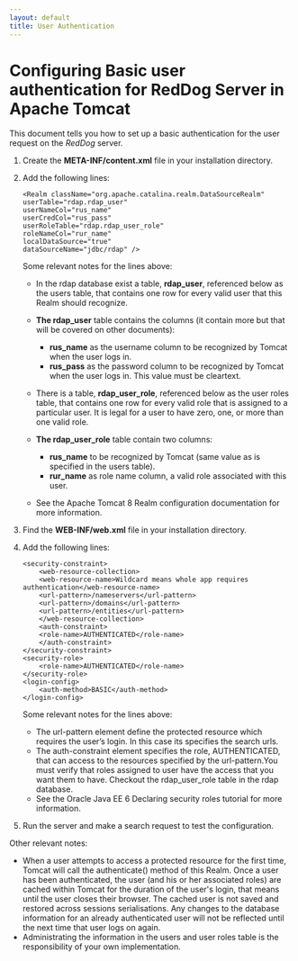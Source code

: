 ```yaml
---
layout: default
title: User Authentication
---
```


# Configuring Basic user authentication for RedDog Server in Apache Tomcat

This document tells you how to set up a basic authentication for the user request on the _RedDog_ server.
1.	Create the **META-INF/content.xml** file in your installation directory.
2.	Add the following lines:
 
	```
	<Realm className="org.apache.catalina.realm.DataSourceRealm"
	userTable="rdap.rdap_user" 
	userNameCol="rus_name" 
	userCredCol="rus_pass"
	userRoleTable="rdap.rdap_user_role" 
	roleNameCol="rur_name" 
	localDataSource="true"
	dataSourceName="jdbc/rdap" />
	```

	Some relevant notes for the lines above:

	* In the rdap database exist a table, **rdap_user**, referenced below as the users table, that contains one row for every valid user that this Realm should recognize.

	* **The rdap_user** table contains the columns (it contain more but that will be covered on other documents):

		+  **rus_name** as the username column to be recognized by Tomcat when the user logs in.
		+  **rus_pass** as the password column to be recognized by Tomcat when the user logs in. This value must be cleartext.

	* There is a table, **rdap_user_role**, referenced below as the user roles table, that contains one row for every valid role that is assigned to a particular user. It is legal for a user to have zero, one, or more than one valid role.

	* **The rdap_user_role** table contain two columns:

		+ **rus_name** to be recognized by Tomcat (same value as is specified in the users table).
		+ **rur_name** as role name column,  a valid role associated with this user.

	* See the Apache Tomcat 8 Realm configuration documentation for more information.

3.	Find the **WEB-INF/web.xml** file in your installation directory.
4.	Add the following lines:
 
	```
	<security-constraint>
	    <web-resource-collection>
		<web-resource-name>Wildcard means whole app requires authentication</web-resource-name>
		<url-pattern>/nameservers</url-pattern>
		<url-pattern>/domains</url-pattern>
		<url-pattern>/entities</url-pattern>
	    </web-resource-collection>
	    <auth-constraint>
		<role-name>AUTHENTICATED</role-name>
	    </auth-constraint>
	</security-constraint>
	<security-role>
	    <role-name>AUTHENTICATED</role-name>
	</security-role>
	<login-config>
	    <auth-method>BASIC</auth-method>
	</login-config>
	```

	Some relevant notes for the lines above:
	* The url-pattern element define the protected resource which requires the user’s login. In this case its specifies the search urls.
	* The auth-constraint element specifies the role, AUTHENTICATED, that can access to the resources specified by the url-pattern.You must verify that roles assigned to user have the access that you want them to have. Checkout the rdap\_user\_role table in the rdap database.
	* See the Oracle Java EE 6 Declaring security roles tutorial for more information.

5. Run the server and make a search request to test the configuration.

Other relevant notes:
* When a user attempts to access a protected resource for the first time, Tomcat will call the authenticate() method of this Realm. Once a user has been authenticated, the user (and his or her associated roles) are cached within Tomcat for the duration of the user's login, that means until the user closes their browser. The cached user is not saved and restored across sessions serialisations. Any changes to the database information for an already authenticated user will not be reflected until the next time that user logs on again.
* Administrating the information in the users and user roles table is the responsibility of your own implementation. 


